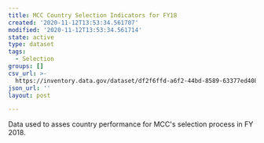 ```yaml
---
title: MCC Country Selection Indicators for FY18
created: '2020-11-12T13:53:34.561707'
modified: '2020-11-12T13:53:34.561714'
state: active
type: dataset
tags:
  - Selection
groups: []
csv_url: >-
  https://inventory.data.gov/dataset/df2f6ffd-a6f2-44bd-8589-63377ed408ed/resource/14e69e77-e326-48d0-ba39-497312eed542/download/tradepolicyfy18-ptm.csv
json_url: ''
layout: post

---
```

Data used to asses country performance for MCC's selection process in FY 2018.
